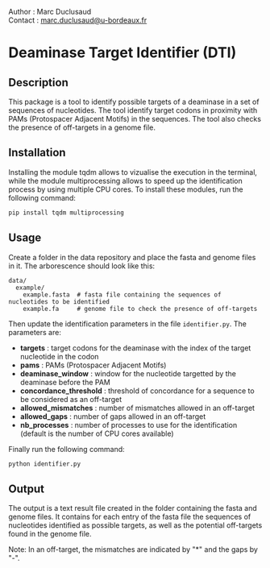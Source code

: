 Author : Marc Duclusaud \
Contact : marc.duclusaud@u-bordeaux.fr 

# Deaminase Target Identifier (DTI)

## Description

This package is a tool to identify possible targets of a deaminase in a set of sequences of nucleotides. The tool identify target codons in proximity with PAMs (Protospacer Adjacent Motifs) in the sequences. The tool also checks the presence of off-targets in a genome file.

## Installation

Installing the module tqdm allows to vizualise the execution in the terminal, while the module multiprocessing allows to speed up the identification process by using multiple CPU cores. To install these modules, run the following command:

```bash
pip install tqdm multiprocessing
```


## Usage

Create a folder in the data repository and place the fasta and genome files in it. The arborescence should look like this:

```
data/
  example/
    example.fasta  # fasta file containing the sequences of nucleotides to be identified
    example.fa     # genome file to check the presence of off-targets
```

Then update the identification parameters in the file `identifier.py`. The parameters are:
- **targets** : target codons for the deaminase with the index of the target nucleotide in the codon
- **pams** : PAMs (Protospacer Adjacent Motifs)
- **deaminase_window** : window for the nucleotide targetted by the deaminase before the PAM
- **concordance_threshold** : threshold of concordance for a sequence to be considered as an off-target
- **allowed_mismatches** : number of mismatches allowed in an off-target
- **allowed_gaps** : number of gaps allowed in an off-target
- **nb_processes** : number of processes to use for the identification (default is the number of CPU cores available)

Finally run the following command:

```bash
python identifier.py
```

## Output

The output is a text result file created in the folder containing the fasta and genome files. It contains for each entry of the fasta file the sequences of nucleotides identified as possible targets, as well as the potential off-targets found in the genome file.

Note: In an off-target, the mismatches are indicated by "*" and the gaps by "-".
